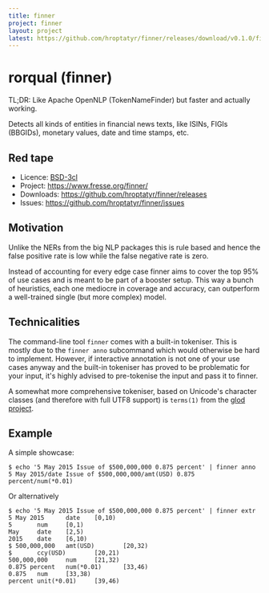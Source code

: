 ```yaml
---
title: finner
project: finner
layout: project
latest: https://github.com/hroptatyr/finner/releases/download/v0.1.0/finner-0.1.0.tar.xz
---
```


rorqual (finner)
================

TL;DR: Like Apache OpenNLP (TokenNameFinder) but faster and actually working.

Detects all kinds of entities in financial news texts, like ISINs,
FIGIs (BBGIDs), monetary values, date and time stamps, etc.


Red tape
--------

+ Licence: [BSD-3cl](http://directory.fsf.org/wiki/License:BSD_3Clause)
+ Project: <https://www.fresse.org/finner/>
+ Downloads: <https://github.com/hroptatyr/finner/releases>
+ Issues: <https://github.com/hroptatyr/finner/issues>


Motivation
----------

Unlike the NERs from the big NLP packages this is rule based and hence
the false positive rate is low while the false negative rate is zero.

Instead of accounting for every edge case finner aims to cover the top
95% of use cases and is meant to be part of a booster setup.  This way
a bunch of heuristics, each one mediocre in coverage and accuracy, can
outperform a well-trained single (but more complex) model.


Technicalities
--------------

The command-line tool `finner` comes with a built-in tokeniser.  This is
mostly due to the `finner anno` subcommand which would otherwise be hard
to implement.  However, if interactive annotation is not one of your use
cases anyway and the built-in tokeniser has proved to be problematic for
your input, it's highly advised to pre-tokenise the input and pass it to
finner.

A somewhat more comprehensive tokeniser, based on Unicode's character
classes (and therefore with full UTF8 support) is `terms(1)` from the
[glod project](http://www.fresse.org/glod/).


Example
-------

A simple showcase:

    $ echo '5 May 2015 Issue of $500,000,000 0.875 percent' | finner anno
    5 May 2015/date Issue of $500,000,000/amt(USD) 0.875 percent/num(*0.01)

Or alternatively

    $ echo '5 May 2015 Issue of $500,000,000 0.875 percent' | finner extr
    5 May 2015      date    [0,10)
    5       num     [0,1)
    May     date    [2,5)
    2015    date    [6,10)
    $ 500,000,000   amt(USD)        [20,32)
    $       ccy(USD)        [20,21)
    500,000,000     num     [21,32)
    0.875 percent   num(*0.01)      [33,46)
    0.875   num     [33,38)
    percent unit(*0.01)     [39,46)
